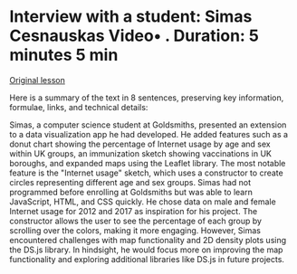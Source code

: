 # Interview with a student: Simas Cesnauskas Video• . Duration: 5 minutes 5 min

[Original lesson](https://www.coursera.org/learn/uol-introduction-to-programming-2/lecture/TqnUn/interview-with-a-student-simas-cesnauskas)

Here is a summary of the text in 8 sentences, preserving key information, formulae, links, and technical details:

Simas, a computer science student at Goldsmiths, presented an extension to a data visualization app he had developed. He added features such as a donut chart showing the percentage of Internet usage by age and sex within UK groups, an immunization sketch showing vaccinations in UK boroughs, and expanded maps using the Leaflet library. The most notable feature is the "Internet usage" sketch, which uses a constructor to create circles representing different age and sex groups. Simas had not programmed before enrolling at Goldsmiths but was able to learn JavaScript, HTML, and CSS quickly. He chose data on male and female Internet usage for 2012 and 2017 as inspiration for his project. The constructor allows the user to see the percentage of each group by scrolling over the colors, making it more engaging. However, Simas encountered challenges with map functionality and 2D density plots using the DS.js library. In hindsight, he would focus more on improving the map functionality and exploring additional libraries like DS.js in future projects.


